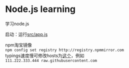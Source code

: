 # Node.js learning  
学习node.js  

启动：运行[src/app.js](./src/app.js)

npm淘宝镜像  
```npm config set registry http://registry.npmmirror.com```  
typings速度慢可修改hosts为[这个](https://ping.chinaz.com/raw.githubusercontent.com)，例如    
```111.222.333.444 raw.githubusercontent.com```
